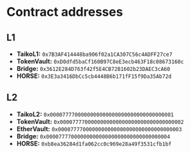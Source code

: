 # Contract addresses

## L1

- **TaikoL1:** `0x7B3AF414448ba906f02a1CA307C56c4ADFF27ce7`
- **TokenVault:** `0xD0dfd5baCf160B97C8eE3ecb463F18c08673160c`
- **Bridge:** `0x3612E284D763f42f5E4CB72B1602b23DAEC3cA60`
- **HORSE:** `0x3E3a3416DbCc5cb4448B6b171fF15f9Da35Ab72d`

## L2

- **TaikoL2:** `0x0000777700000000000000000000000000000001`
- **TokenVault:** `0x0000777700000000000000000000000000000002`
- **EtherVault:** `0x0000777700000000000000000000000000000003`
- **Bridge:** `0x0000777700000000000000000000000000000004`
- **HORSE:** `0xb8ea36284d1fa062cc0c969e28a49f3531cfb1bf`
